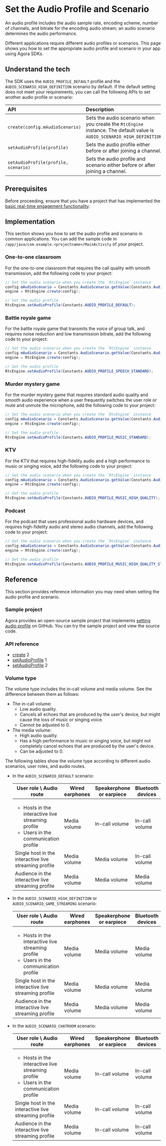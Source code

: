 # Set the Audio Profile and Scenario

An audio profile includes the audio sample rate, encoding scheme, number of channels, and bitrate for the encoding audio stream; an audio scenario determines the audio performance.

Different applications require different audio profiles or scenarios. This page shows you how to set the appropriate audio profile and scenario in your app using Agora SDKs.

## Understand the tech

The SDK uses the `AUDIO_PROFILE_DEFAULT` profile and the `AUDIO_SCENARIO_HIGH_DEFINITION` scenario by default. If the default setting does not meet your requirements, you can call the following APIs to set another audio profile or scenario:

| API                                          | Description                                                  |
| :---------------------------------------------- | :----------------------------------------------------------- |
| `create(config.mAudioScenario)`        | Sets the audio scenario when you create the `RtcEngine` instance. The default value is `AUDIO_SCENARIO_HIGH_DEFINITION`. |
| `setAudioProfile(profile)` | Sets the audio profile either before or after joining a channel. |
| `setAudioProfile(profile, scenario)` | Sets the audio profile and scenario either before or after joining a channel. |

## Prerequisites

Before proceeding, ensure that you have a project that has implemented the [basic real-time engagement functionality](https://docs-preprod.agora.io/en/live-streaming-4.x-preview/start_live_android_ng?platform=Android).

## Implementation

This section shows you how to set the audio profile and scenario in common applications. You can add the sample code in `/app/java/com.example.<projectname>/MainActivity` of your project.

### One-to-one classroom

For the one-to-one classroom that requires the call quality with smooth transmission, add the following code to your project:

```java
// Set the audio scenario when you create the `RtcEngine` instance
config.mAudioScenario = Constants.AudioScenario.getValue(Constants.AudioScenario.DEFAULT);
engine = RtcEngine.create(config);

// Set the audio profile
RtcEngine.setAudioProfile(Constants.AUDIO_PROFILE_DEFAULT);
```
### Battle royale game

For the battle royale game that transmits the voice of group talk, and requires noise reduction and low transmission bitrate, add the following code to your project:

```java
// Set the audio scenario when you create the `RtcEngine` instance
config.mAudioScenario = Constants.AudioScenario.getValue(Constants.AudioScenario.CHATROOM);
engine = RtcEngine.create(config);

// Set the audio profile
RtcEngine.setAudioProfile(Constants.AUDIO_PROFILE_SPEECH_STANDARD);
```
### Murder mystery game

For the murder mystery game that requires standard audio quality and smooth audio experience when a user frequently switches the user role or mute and unmute the microphone, add the following code to your project:

```java
// Set the audio scenario when you create the `RtcEngine` instance
config.mAudioScenario = Constants.AudioScenario.getValue(Constants.AudioScenario.CHATROOM);
engine = RtcEngine.create(config);

// Set the audio profile
RtcEngine.setAudioProfile(Constants.AUDIO_PROFILE_MUSIC_STANDARD);
```
### KTV

For the KTV that requires high-fidelity audio and a high performance to music or singing voice, add the following code to your project:

```java
// Set the audio scenario when you create the `RtcEngine` instance
config.mAudioScenario = Constants.AudioScenario.getValue(Constants.AudioScenario.HIGH_DEFINITION);
engine = RtcEngine.create(config);

// Set the audio profile
RtcEngine.setAudioProfile(Constants.AUDIO_PROFILE_MUSIC_HIGH_QUALITY);
```
### Podcast

For the podcast that uses professional audio hardware devices, and requires high-fidelity audio and stereo audio channels, add the following code to your project:

```java
// Set the audio scenario when you create the `RtcEngine` instance
config.mAudioScenario = Constants.AudioScenario.getValue(Constants.AudioScenario.HIGH_DEFINITION);
engine = RtcEngine.create(config);

// Set the audio profile
RtcEngine.setAudioProfile(Constants.AUDIO_PROFILE_MUSIC_HIGH_QUALITY_STEREO);
```

## Reference

This section provides reference information you may need when setting the audio profile and scenario.

### Sample project

Agora provides an open-source sample project that implements [setting audio profile](https://github.com/AgoraIO/API-Examples/blob/dev/3.6.200/Android/APIExample/app/src/main/java/io/agora/api/example/examples/advanced/SetAudioProfile.java) on GitHub. You can try the sample project and view the source code.

### API reference

- [create](https://docs-preview.agoralab.co/en/trinity/API%20Reference/java_high_level/classio_1_1agora_1_1rtc2_1_1_rtc_engine.html#afffd4c0d9b799631ed407c5167b6e09a) 2
- [setAudioProfile](https://docs-preview.agoralab.co/en/trinity/API%20Reference/java_high_level/classio_1_1agora_1_1rtc2_1_1_rtc_engine.html#abb4b63716fda137ecd5254137c79547f) 1
- [setAudioProfile](https://docs-preview.agoralab.co/en/trinity/API%20Reference/java_high_level/classio_1_1agora_1_1rtc2_1_1_rtc_engine.html#ac4d4cabacd4c45dcbb7439ba9d86136e) 2

### Volume type

The volume type includes the in-call volume and media volume. See the difference between them as follows:

- The in-call volume:
  - Low audio quality.
  - Cancels all echoes that are produced by the user's device, but might cause the loss of music or singing voice.
  - Cannot be adjusted to 0.
- The media volume:
  - High audio quality.
  - Has a high performance to music or singing voice, but might not completely cancel echoes that are produced by the user's device.
  - Can be adjusted to 0.

The following tables show the volume type according to different audio scenarios, user roles, and audio routes.

- In the `AUDIO_SCENARIO_DEFAULT` scenario:

  | User role \ Audio route                                     | Wired earphones | Speakerphone or earpiece | Bluetooth devices |
  | ------------------------------------------------------------ | --------------- | ------------------------- | ----------------- |
  | <ul><li>Hosts in the interactive live streaming profile</li><li>Users in the communication profile</li></ul> | Media volume    | In-call volume            | In-call volume    |
  | Single host in the interactive live  streaming profile       | Media volume    | Media volume              | In-call volume    |
  | Audience in the interactive live  streaming profile          | Media volume    | Media volume              | Media volume      |

- In the `AUDIO_SCENARIO_HIGH_DEFINITION` or `AUDIO_SCENARIO_GAME_STREAMING` scenario:

  | User role \ Audio route                                     | Wired earphones | Speakerphone or earpiece | Bluetooth devices |
  | ------------------------------------------------------------ | --------------- | ------------------------- | ----------------- |
  | <ul><li>Hosts in the interactive live streaming profile</li><li>Users in the communication profile</li></ul> | Media volume    | Media volume            | Media volume    |
  | Single host in the interactive live  streaming profile       | Media volume    | Media volume              | Media volume    |
  | Audience in the interactive live  streaming profile          | Media volume    | Media volume              | Media volume      |

- In the `AUDIO_SCENARIO_CHATROOM` scenario:

  | User role \ Audio route                                     | Wired earphones | Speakerphone or earpiece | Bluetooth devices |
  | ------------------------------------------------------------ | --------------- | ------------------------- | ----------------- |
  | <ul><li>Hosts in the interactive live streaming profile</li><li>Users in the communication profile</li></ul> | Media volume    | In-call volume            | In-call volume    |
  | Single host in the interactive live  streaming profile       | Media volume    | In-call volume              | In-call volume    |
  | Audience in the interactive live  streaming profile          | Media volume    | In-call volume              | In-call volume      |